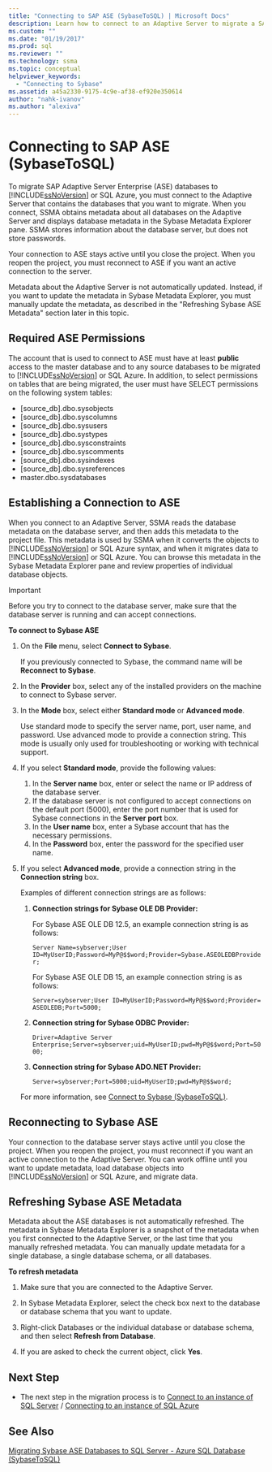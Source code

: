 ```yaml
---
title: "Connecting to SAP ASE (SybaseToSQL) | Microsoft Docs"
description: Learn how to connect to an Adaptive Server to migrate a SAP Adaptive Server Enterprise (ASE) database to SQL Server or Azure SQL Database.
ms.custom: ""
ms.date: "01/19/2017"
ms.prod: sql
ms.reviewer: ""
ms.technology: ssma
ms.topic: conceptual
helpviewer_keywords: 
  - "Connecting to Sybase"
ms.assetid: a45a2330-9175-4c9e-af38-ef920e350614
author: "nahk-ivanov"
ms.author: "alexiva"
---
```


# Connecting to SAP ASE (SybaseToSQL)

To migrate SAP Adaptive Server Enterprise (ASE) databases to [!INCLUDE[ssNoVersion](../../includes/ssnoversion-md.md)] or SQL Azure, you must connect to the Adaptive Server that contains the databases that you want to migrate. When you connect, SSMA obtains metadata about all databases on the Adaptive Server and displays database metadata in the Sybase Metadata Explorer pane. SSMA stores information about the database server, but does not store passwords.  
  
Your connection to ASE stays active until you close the project. When you reopen the project, you must reconnect to ASE if you want an active connection to the server.  
  
Metadata about the Adaptive Server is not automatically updated. Instead, if you want to update the metadata in Sybase Metadata Explorer, you must manually update the metadata, as described in the "Refreshing Sybase ASE Metadata" section later in this topic.  
  
## Required ASE Permissions

The account that is used to connect to ASE must have at least **public** access to the master database and to any source databases to be migrated to [!INCLUDE[ssNoVersion](../../includes/ssnoversion-md.md)] or SQL Azure. In addition, to select permissions on tables that are being migrated, the user must have SELECT permissions on the following system tables:  
  
- [source_db].dbo.sysobjects  
- [source_db].dbo.syscolumns  
- [source_db].dbo.sysusers  
- [source_db].dbo.systypes  
- [source_db].dbo.sysconstraints  
- [source_db].dbo.syscomments  
- [source_db].dbo.sysindexes  
- [source_db].dbo.sysreferences  
- master.dbo.sysdatabases  
  
## Establishing a Connection to ASE

When you connect to an Adaptive Server, SSMA reads the database metadata on the database server, and then adds this metadata to the project file. This metadata  is used by SSMA when it converts the objects to [!INCLUDE[ssNoVersion](../../includes/ssnoversion-md.md)] or SQL Azure syntax, and when it migrates data to [!INCLUDE[ssNoVersion](../../includes/ssnoversion-md.md)] or SQL Azure. You can browse this metadata in the Sybase Metadata Explorer pane and review properties of individual database objects.  
  
> [!IMPORTANT]  
> Before you try to connect to the database server, make sure that the database server is running and can accept connections.  
  
**To connect to Sybase ASE**
  
1. On the **File** menu, select **Connect to Sybase**.  
  
   If you previously connected to Sybase, the command name will be **Reconnect to Sybase**.  
  
2. In the **Provider** box, select any of the installed providers on the machine to connect to Sybase server.  
  
3. In the **Mode** box, select either **Standard mode** or **Advanced mode**.  
  
   Use standard mode to specify the server name, port, user name, and password. Use advanced mode to provide a connection string. This mode is usually only used for troubleshooting or working with technical support.  
  
4. If you select **Standard mode**, provide the following values:  
  
    1. In the **Server name** box, enter or select the name or IP address of the database server.  
    2. If the database server is not configured to accept connections on the default port (5000), enter the port number that is used for Sybase connections in the **Server port** box.  
    3. In the **User name** box, enter a Sybase account that has the necessary permissions.  
    4. In the **Password** box, enter the password for the specified user name.  
  
5. If you select **Advanced mode**, provide a connection string in the **Connection string** box.  
  
    Examples of different connection strings are as follows:  
  
    1. **Connection strings for Sybase OLE DB Provider:**  
  
        For Sybase ASE OLE DB 12.5, an example connection string is as follows:  
  
        `Server Name=sybserver;User ID=MyUserID;Password=MyP@$$word;Provider=Sybase.ASEOLEDBProvider;`  
  
        For Sybase ASE OLE DB 15, an example connection string is as follows:  
  
        `Server=sybserver;User ID=MyUserID;Password=MyP@$$word;Provider= ASEOLEDB;Port=5000;`  
  
    2. **Connection string for Sybase ODBC Provider:**  
  
       `Driver=Adaptive Server Enterprise;Server=sybserver;uid=MyUserID;pwd=MyP@$$word;Port=5000;`  
  
    3. **Connection string for Sybase ADO.NET Provider:**  
  
       `Server=sybserver;Port=5000;uid=MyUserID;pwd=MyP@$$word;`  
  
    For more information, see [Connect to Sybase &#40;SybaseToSQL&#41;](../../ssma/sybase/connect-to-sybase-sybasetosql.md).  
  
## Reconnecting to Sybase ASE

Your connection to the database server stays active until you close the project. When you reopen the project, you must reconnect if you want an active connection to the Adaptive Server. You can work offline until you want to update metadata, load database objects into [!INCLUDE[ssNoVersion](../../includes/ssnoversion-md.md)] or SQL Azure, and migrate data.  
  
## Refreshing Sybase ASE Metadata

Metadata about the ASE databases is not automatically refreshed. The metadata in Sybase Metadata Explorer is a snapshot of the metadata when you first connected to the Adaptive Server, or the last time that you manually refreshed metadata. You can manually update metadata for a single database, a single database schema, or all databases.  
  
**To refresh metadata**
  
1. Make sure that you are connected to the Adaptive Server.  
  
2. In Sybase Metadata Explorer, select the check box next to the database or database schema that you want to update.  
  
3. Right-click Databases or the individual database or database schema, and then select **Refresh from Database**.  
  
4. If you are asked to check the current object, click **Yes**.  
  
## Next Step  
  
- The next step in the migration process is to [Connect to an instance of SQL Server](connecting-to-sql-server-sybasetosql.md) / [Connecting to an instance of SQL Azure](connecting-to-azure-sql-db-sybasetosql.md)  
  
## See Also

[Migrating Sybase ASE Databases to SQL Server - Azure SQL Database &#40;SybaseToSQL&#41;](../../ssma/sybase/migrating-sybase-ase-databases-to-sql-server-azure-sql-db-sybasetosql.md)  

